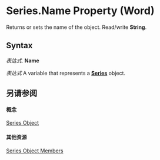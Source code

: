 
# Series.Name Property (Word)

Returns or sets the name of the object. Read/write  **String**.


## Syntax

 _表达式_. **Name**

 _表达式_ A variable that represents a **[Series](212c323f-8acb-2ba7-1359-ab0f43268e77.md)** object.


## 另请参阅


#### 概念


[Series Object](212c323f-8acb-2ba7-1359-ab0f43268e77.md)
#### 其他资源


[Series Object Members](http://msdn.microsoft.com/library/0bc84851-3f0a-15e0-ae2b-c36215709220%28Office.15%29.aspx)
